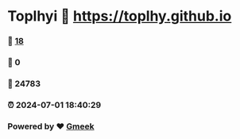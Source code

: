# Toplhyi :link: https://toplhy.github.io 
### :page_facing_up: [18](https://toplhy.github.io/tag.html) 
### :speech_balloon: 0 
### :hibiscus: 24783 
### :alarm_clock: 2024-07-01 18:40:29 
### Powered by :heart: [Gmeek](https://github.com/Meekdai/Gmeek)
